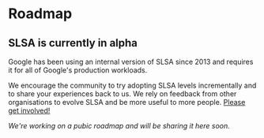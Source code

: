 # Roadmap

## SLSA is currently in alpha

<span class="subtitle">

Google has been using an internal version of SLSA since 2013 and requires it for all of Google's production workloads.

</span>

We encourage the community to try adopting SLSA levels incrementally and to share your experiences back to us. We rely on feedback from other organisations to evolve SLSA and be more useful to more people. [Please get involved!](getinvolved.md)

_We're working on a pubic roadmap and will be sharing it here soon._
